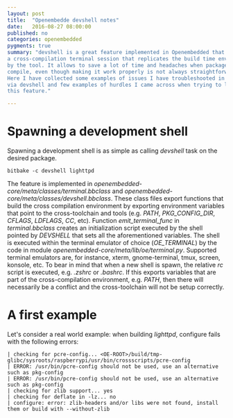 ```yaml
---
layout: post
title:  "Openembedde devshell notes"
date:   2016-08-27 08:00:00
published: no
categories: openembedded
pygments: true
summary: "devshell is a great feature implemented in Openembedded that allows to spawn
a cross-compilation terminal session that replicates the build time environment used
by the tool. It allows to save a lot of time and headaches when packages fail to
compile, even though making it work properly is not always straightforward. 
Here I have collected some examples of issues I have troubleshooted in the past 
via devshell and few examples of hurdles I came across when trying to leverage
this feature."

---
```


Spawning a development shell
=======
Spawning a development shell is as simple as calling *devshell* task on the desired
package.

```
bitbake -c devshell lighttpd
```

The feature is implemented in *openembedded-core/meta/classes/terminal.bbclass*
and *openembedded-core/meta/classes/devshell.bbclass*. These class files export
functions that build the cross compilation environment by exporting environment
variables that point to the cross-toolchain and tools (e.g. *PATH*, *PKG_CONFIG_DIR*,
*CFLAGS*, *LDFLAGS*, *CC*, etc). Function *emit_terminal_func* in *terminal.bbclass* creates
an initialization script executed by the shell pointed by *DEVSHELL* that sets
all the aforementioned variables. The shell is executed within the terminal emulator
of choice (*OE_TERMINAL*)  by the code in module *openembedded-core/meta/lib/oe/terminal.py*. Supported
terminal emulators are, for instance, xterm, gnome-terminal, tmux, screen, konsole, etc.
To bear in mind that when a new shell is spawn, the relative *rc* script is executed,
e.g. *.zshrc* or *.bashrc*. If this exports variables that are part of the cross-compilation
environment, e.g. *PATH*, then there will necessarily be a conflict and the cross-toolchain
will not be setup correctly.


A first example
=======
Let's consider a real world example: when building *lighttpd*, configure fails
with the following errors:

```
| checking for pcre-config... <OE-ROOT>/build/tmp-glibc/sysroots/raspberrypi/usr/bin/crossscripts/pcre-config
| ERROR: /usr/bin/pcre-config should not be used, use an alternative such as pkg-config
| ERROR: /usr/bin/pcre-config should not be used, use an alternative such as pkg-config
| checking for zlib support... yes
| checking for deflate in -lz... no
| configure: error: zlib-headers and/or libs were not found, install them or build with --without-zlib
```


